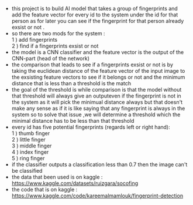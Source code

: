 - this project is to build AI model that takes a group of fingerprints and add the feature vector for every id to the system under the id for that person as for later you can see if the fingerprint for that person already exsist or not .
- so there are two mods for the system :<br/>
  1 ) add fingerprints<br/>
  2 ) find if a fingerprints exsist or not<br/>
- the model is a CNN classifier and the feature vector is the output of the CNN-part (head of the network)
- the comparison that leads to see if a fingerprints exsist or not is by taking the euclidean distance of the feature vector of the input image to the exsisting feature vectors to see if it belongs or not and the minimum distance that is less than a threshold is the match
- the goal of the threshold is while comparison is that the model without that threshold will always give an outputeven if the fingerprint is not in the system as it will pick the minimual distance always but that doesn't make any sense as if it is like saying that any fingerprint is always in the system so to solve that issue ,we will determine a threshold which the minimal distance has to be less than that threshold
- every id has five potential fingerprints (regards left or right hand):<br/>
  1 ) thumb finger<br/>
  2 ) little finger<br/>
  3 ) middle finger<br/>
  4 ) index finger<br/>
  5 ) ring finger<br/>
- if the classifier outputs a classification less than 0.7 then the image can't be classified
- the data that been used is on kaggle : <https://www.kaggle.com/datasets/ruizgara/socofing>
- the code that is on kaggle : <https://www.kaggle.com/code/kareemalmamlouk/fingerprint-detection>
